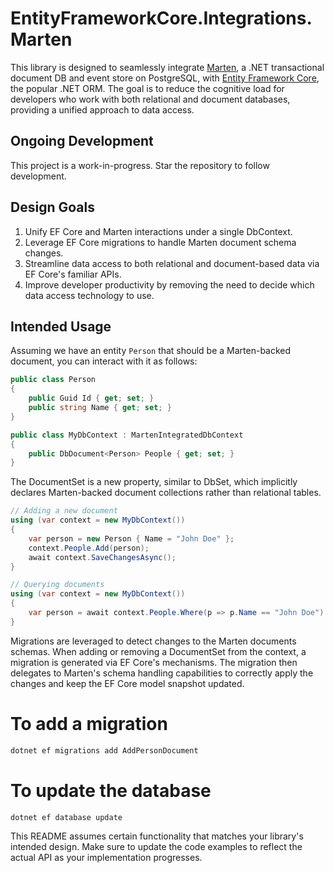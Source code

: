 # EntityFrameworkCore.Integrations.Marten

This library is designed to seamlessly integrate [Marten](https://martendb.io/), a .NET transactional document DB and event store on PostgreSQL, with [Entity Framework Core](https://docs.microsoft.com/en-us/ef/core/), the popular .NET ORM. The goal is to reduce the cognitive load for developers who work with both relational and document databases, providing a unified approach to data access.

## Ongoing Development

This project is a work-in-progress. Star the repository to follow development. 

## Design Goals

1. Unify EF Core and Marten interactions under a single DbContext.
2. Leverage EF Core migrations to handle Marten document schema changes.
3. Streamline data access to both relational and document-based data via EF Core's familiar APIs.
4. Improve developer productivity by removing the need to decide which data access technology to use.

## Intended Usage

Assuming we have an entity `Person` that should be a Marten-backed document, you can interact with it as follows:

```csharp
public class Person
{
    public Guid Id { get; set; }
    public string Name { get; set; }
}
```

```csharp
public class MyDbContext : MartenIntegratedDbContext
{
    public DbDocument<Person> People { get; set; }
}
```

The DocumentSet<T> is a new property, similar to DbSet<T>, which implicitly declares Marten-backed document collections rather than relational tables.
```csharp
// Adding a new document
using (var context = new MyDbContext())
{
    var person = new Person { Name = "John Doe" };
    context.People.Add(person);
    await context.SaveChangesAsync();
}
```
```csharp
// Querying documents
using (var context = new MyDbContext())
{
    var person = await context.People.Where(p => p.Name == "John Doe").FirstOrDefaultAsync();
}
```
Migrations are leveraged to detect changes to the Marten documents schemas. When adding or removing a DocumentSet<T> from the context, a migration is generated via EF Core's mechanisms. The migration then delegates to Marten's schema handling capabilities to correctly apply the changes and keep the EF Core model snapshot updated.

# To add a migration
```bash
dotnet ef migrations add AddPersonDocument
```
# To update the database
```bash
dotnet ef database update
```
This README assumes certain functionality that matches your library's intended design. Make sure to update the code examples to reflect the actual API as your implementation progresses.
